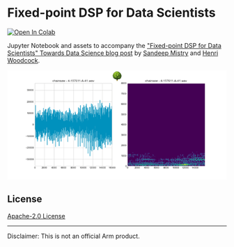 # Fixed-point DSP for Data Scientists

[![Open In Colab](https://colab.research.google.com/assets/colab-badge.svg)](https://colab.research.google.com/github/ArmDeveloperEcosystem/fixed-point-dsp-for-data-scientists/blob/main/fixed_point_dsp_for_data_scientists.ipynb)

Jupyter Notebook and assets to accompany the ["Fixed-point DSP for Data Scientists" Towards Data Science blog post](https://towardsdatascience.com/fixed-point-dsp-for-data-scientists-d773a4271f7f) by [Sandeep Mistry](https://github.com/sandeepmistry) and [Henri Woodcock](https://github.com/henriwoodcock).

![Audio Wave forms and spectrograms](images/wave_and_spectrogram_med_res.gif)

## License

[Apache-2.0 License](LICENSE)

---

Disclaimer: This is not an official Arm product.


